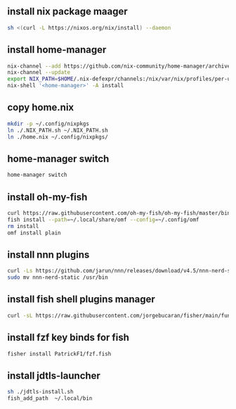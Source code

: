 ## install nix package maager
```bash
sh <(curl -L https://nixos.org/nix/install) --daemon
```

## install home-manager
```bash
nix-channel --add https://github.com/nix-community/home-manager/archive/master.tar.gz home-manager
nix-channel --update
export NIX_PATH=$HOME/.nix-defexpr/channels:/nix/var/nix/profiles/per-user/root/channels${NIX_PATH:+:$NIX_PATH}
nix-shell '<home-manager>' -A install
```

## copy home.nix
```bash
mkdir -p ~/.config/nixpkgs
ln ./.NIX_PATH.sh ~/.NIX_PATH.sh
ln ./home.nix ~/.config/nixpkgs/
```

## home-manager switch
```bash
home-manager switch
```

## install oh-my-fish
```bash
curl https://raw.githubusercontent.com/oh-my-fish/oh-my-fish/master/bin/install > install
fish install --path=~/.local/share/omf --config=~/.config/omf
rm install
omf install plain
```

## install nnn plugins
```bash
curl -Ls https://github.com/jarun/nnn/releases/download/v4.5/nnn-nerd-static-4.5.x86_64.tar.gz | tar xvf
sudo mv nnn-nerd-static /usr/bin
```

## install fish shell plugins manager 
```bash
curl -sL https://raw.githubusercontent.com/jorgebucaran/fisher/main/functions/fisher.fish | source && fisher install jorgebucaran/fisher
```

## install fzf key binds for fish
```bash
fisher install PatrickF1/fzf.fish
```

## install jdtls-launcher
```bash
sh ./jdtls-install.sh
fish_add_path  ~/.local/bin
```


